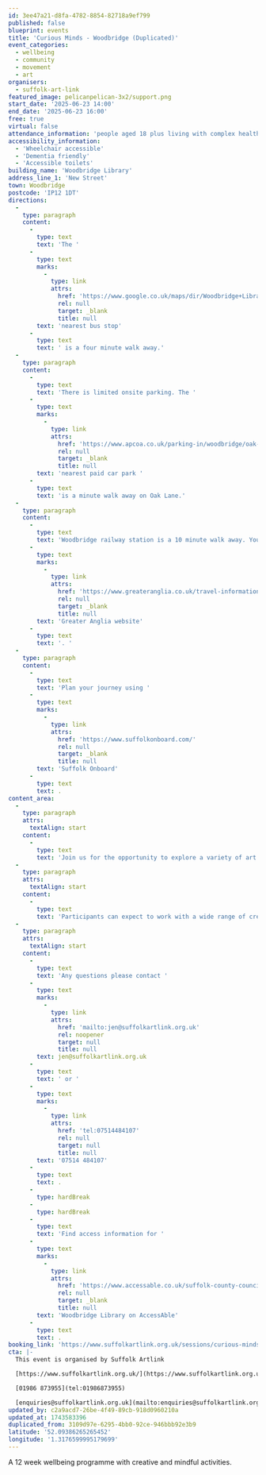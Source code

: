 ```yaml
---
id: 3ee47a21-d8fa-4782-8854-82718a9ef799
published: false
blueprint: events
title: 'Curious Minds - Woodbridge (Duplicated)'
event_categories:
  - wellbeing
  - community
  - movement
  - art
organisers:
  - suffolk-art-link
featured_image: pelicanpelican-3x2/support.png
start_date: '2025-06-23 14:00'
end_date: '2025-06-23 16:00'
free: true
virtual: false
attendance_information: 'people aged 18 plus living with complex health needs'
accessibility_information:
  - 'Wheelchair accessible'
  - 'Dementia friendly'
  - 'Accessible toilets'
building_name: 'Woodbridge Library'
address_line_1: 'New Street'
town: Woodbridge
postcode: 'IP12 1DT'
directions:
  -
    type: paragraph
    content:
      -
        type: text
        text: 'The '
      -
        type: text
        marks:
          -
            type: link
            attrs:
              href: 'https://www.google.co.uk/maps/dir/Woodbridge+Library/Church,+Woodbridge+IP12+1EB/@52.0928912,1.3171752,17z/data=!4m14!4m13!1m5!1m1!1s0x47d99c83f4f78655:0x6c098c29b12f2330!2m2!1d1.3176273!2d52.0937547!1m5!1m1!1s0x47d99c839050651d:0x48fe51bc8d2a782d!2m2!1d1.31896!2d52.094467!3e2?entry=ttu&g_ep=EgoyMDI1MDMzMC4wIKXMDSoASAFQAw%3D%3D'
              rel: null
              target: _blank
              title: null
        text: 'nearest bus stop'
      -
        type: text
        text: ' is a four minute walk away.'
  -
    type: paragraph
    content:
      -
        type: text
        text: 'There is limited onsite parking. The '
      -
        type: text
        marks:
          -
            type: link
            attrs:
              href: 'https://www.apcoa.co.uk/parking-in/woodbridge/oak-lane-woodbridge/'
              rel: null
              target: _blank
              title: null
        text: 'nearest paid car park '
      -
        type: text
        text: 'is a minute walk away on Oak Lane.'
  -
    type: paragraph
    content:
      -
        type: text
        text: 'Woodbridge railway station is a 10 minute walk away. You can find up to date train times on the '
      -
        type: text
        marks:
          -
            type: link
            attrs:
              href: 'https://www.greateranglia.co.uk/travel-information/station-information/wdb'
              rel: null
              target: _blank
              title: null
        text: 'Greater Anglia website'
      -
        type: text
        text: '. '
  -
    type: paragraph
    content:
      -
        type: text
        text: 'Plan your journey using '
      -
        type: text
        marks:
          -
            type: link
            attrs:
              href: 'https://www.suffolkonboard.com/'
              rel: null
              target: _blank
              title: null
        text: 'Suffolk Onboard'
      -
        type: text
        text: .
content_area:
  -
    type: paragraph
    attrs:
      textAlign: start
    content:
      -
        type: text
        text: 'Join us for the opportunity to explore a variety of art forms whilst developing creative skills and tools to support mental wellbeing. Supported by professional artists Sarah Lewis and Jo Chapman.'
  -
    type: paragraph
    attrs:
      textAlign: start
    content:
      -
        type: text
        text: 'Participants can expect to work with a wide range of creative techniques including movement, relaxation techniques, 3D clay and sculptural art, drawing and experimental mark making. No creative experience is necessary as these workshops are an opportunity to connect, learn and develop new skills to promote overall well being.'
  -
    type: paragraph
    attrs:
      textAlign: start
    content:
      -
        type: text
        text: 'Any questions please contact '
      -
        type: text
        marks:
          -
            type: link
            attrs:
              href: 'mailto:jen@suffolkartlink.org.uk'
              rel: noopener
              target: null
              title: null
        text: jen@suffolkartlink.org.uk
      -
        type: text
        text: ' or '
      -
        type: text
        marks:
          -
            type: link
            attrs:
              href: 'tel:07514484107'
              rel: null
              target: null
              title: null
        text: '07514 484107'
      -
        type: text
        text: .
      -
        type: hardBreak
      -
        type: hardBreak
      -
        type: text
        text: 'Find access information for '
      -
        type: text
        marks:
          -
            type: link
            attrs:
              href: 'https://www.accessable.co.uk/suffolk-county-council/access-guides/woodbridge-library'
              rel: null
              target: _blank
              title: null
        text: 'Woodbridge Library on AccessAble'
      -
        type: text
        text: .
booking_link: 'https://www.suffolkartlink.org.uk/sessions/curious-minds-woodbridge-2/'
cta: |-
  This event is organised by Suffolk Artlink

  [https://www.suffolkartlink.org.uk/](https://www.suffolkartlink.org.uk/) 

  [01986 873955](tel:01986873955)

  [enquiries@suffolkartlink.org.uk](mailto:enquiries@suffolkartlink.org.uk)
updated_by: c2a9acd7-26be-4f49-89cb-918d0960210a
updated_at: 1743583396
duplicated_from: 3109d97e-6295-4bb0-92ce-946bbb92e3b9
latitude: '52.09386265265452'
longitude: '1.3176599995179699'
---
```

A 12 week wellbeing programme with creative and mindful activities.